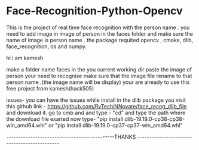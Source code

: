 # Face-Recognition-Python-Opencv
This is the project of real time face recognition with the person name . you need to add image in image of person in the faces folder and make sure the name of image is person name . the package requited  opencv , cmake, dlib, face_recognition, os and numpy.

hi i am kamesh

make a folder name faces in the you current working dir
paste the image of person your need to recognise
make sure that the image file rename to that person name .(the image name will be display)
your are already to use this free project from kamesh(hack505)

issues-
  you can have the issues while install in the dlib package
    you visit this github link - https://github.com/RvTechiNNovate/face_recog_dlib_file
    and download it.
    go to cmb and and type - "cd" and type the path where the download file exarted 
    now type- "pip install dlib-19.19.0-cp38-cp38-win_amd64.whl"
     or       "pip install dlib-19.19.0-cp37-cp37-win_amd64.whl"
     

---------------------------------------------THANKS ---------------------------------------------
